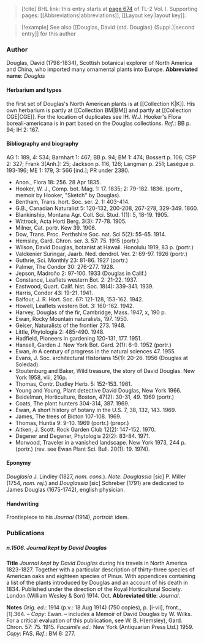 > [!cite] BHL link: this entry starts at [page 674](https://www.biodiversitylibrary.org/page/33120805) of TL-2 Vol. I.
> Supporting pages: [[Abbreviations|abbreviations]], [[Layout key|layout key]].

> [!example] See also [[Douglas, David {std. Douglas} (Suppl.)|second entry]] for this author

### Author

Douglas, David (1798-1834), Scottish botanical explorer of North America and China, who imported many ornamental plants into Europe. 
**Abbreviated name**: *Douglas*

#### Herbarium and types

the first set of Douglas's North American plants is at [[Collection K|K]]. His own herbarium is partly at [[Collection BM|BM]] and partly at [[Collection CGE|CGE]]. For the location of duplicates see IH. W.J. Hooker's Flora boreali-americana is in part based on the Douglas collections.
*Ref*.: BB p. 94; IH 2: 167.

#### Bibliography and biography

AG 1: 189, 4: 534; Barnhart 1: 467; BB p. 94; BM 1: 474; Bossert p. 106; CSP 2: 327; Frank 3(Anh.): 25; Jackson p. 116, 126; Langman p. 251; Lasègue p. 193-196; ME 1: 179, 3: 566 \[ind.\]; PR under 2380.
- Anon., Flora 18: 256. 28 Apr 1835.
- Hooker, W. J., Comp. bot. Mag. 1: 17. 1835; 2: 79-182. 1836. (portr., memoir by Hooker, "Sketch" by Douglas).
- Bentham, Trans. hort. Soc. ser. 2. 1: 403-414.
- G.B., Canadian Naturalist 5: 120-132, 200-208, 267-278, 329-349. 1860.
- Blankinship, Montana Agr. Coll. Sci. Stud. 1(1): 5, 18-19. 1905.
- Wittrock, Acta Horti Berg. 3(3): 77-78. 1905.
- Milner, Cat. portr. Kew 39. 1906.
- Dow, Trans. Proc. Perthshire Soc. nat. Sci 5(2): 55-65. 1914.
- Hemsley, Gard. Chron. ser. 3. 57: 75. 1915 (portr.)
- Wilson, David Douglas, botanist at Hawaii. Honolulu 1919, 83 p. (portr.)
- Valckenier Suringar, Jaarb. Ned. dendrol. Ver. 2: 69-97. 1926 (portr.)
- Guthrie, Sci. Monthly 23: 81-86. 1927 (portr.)
- Palmer, The Condor 30: 276-277. 1928.
- Jepson, Madroño 2: 97-100. 1933 (Douglas in Calif.)
- Constance, Leaflets western Bot. 2: 21-22. 1937.
- Eastwood, Quart. Calif. hist. Soc. 18(4): 339-341. 1939.
- Harris, Condor 43: 19-21. 1941.
- Balfour, J. R. Hort. Soc. 67: 121-128, 153-162. 1942.
- Howell, Leaflets western Bot. 3: 160-162. 1942.
- Harvey, Douglas of the fir, Cambridge, Mass. 1947, x, 190 p.
- Ewan, Rocky Mountain naturalists, 197. 1950.
- Geiser, Naturalists of the frontier 273. 1948.
- Little, Phytologia 2: 485-490. 1948.
- Hadfield, Pioneers in gardening 120-131, 177. 1951.
- Hansell, Garden J. New York Bot. Gard. 2(1): 6-9. 1952 (portr.)
- Ewan, *in* A century of progress in the natural sciences 47. 1955.
- Evans, J. Soc. architectural Historians 15(1): 20-26. 1956 (Douglas at Soledad).
- Stoutenburg and Baker, Wild treasure, the story of David Douglas. New York 1958, viii, 216p.
- Thomas, Contr. Dudley Herb. 5: 152-153. 1961.
- Young and Young, Plant detective David Douglas, New York 1966.
- Beidelman, Horticulture, Boston, 47(2): 30-31, 49. 1969 (portr.)
- Coats, The plant hunters 304-314, 387. 1969.
- Ewan, A short history of botany in the U.S. 7, 38, 132, 143. 1969.
- James, The trees of Bicton 107-108. 1969.
- Thomas, Huntia 9: 9-10. 1969 (portr.) (prepr.)
- Aitken, J. Scott. Rock Garden Club 12(2): 147-152. 1970.
- Degener and Degener, Phytologia 22(2): 83-84. 1971.
- Morwood, Traveler in a vanished landscape. New York 1973, 244 p. (portr.) (rev. see Ewan Plant Sci. Bull. 20(1): 19. 1974).

#### Eponymy

*Douglasia* J. Lindley (1827, *nom. cons.*). *Note*: *Douglassia* \[sic\] P. Miller (1754, *nom. rej.*) and *Douglassia* \[sic\] Schreber (1791) are dedicated to James Douglas (1675-1742), english physician.

#### Handwriting

Frontispiece to his *Journal* (1914), *portrait*: idem.

### Publications

##### n.1506. Journal kept by David Douglas

**Title**
*Journal kept by David Douglas* during his travels in North America 1823-1827. Together with a particular description of thirty-three species of American oaks and eighteen species of Pinus. With appendices containing a list of the plants introduced by Douglas and an account of his death in 1834. Published under the direction of the Royal Horticultural Society. London (William Wesley & Son) 1914. Oct.
**Abbreviated title**: *Journal*.

**Notes**
*Orig. ed*.: 1914 (p.v.: 18 Aug 1914) (750 copies), p. \[i-vii\], front., \[1\].364. – *Copy*: Ewan. – includes a Memoir of David Douglas by W. Wilks. For a critical evaluation of this publication, see W. B. H(emsley), Gard. Chron. 57: 75. 1915.
*Facsimile ed*.: New York (Antiquarian Press Ltd.) 1959. *Copy*: FAS.
*Ref*.: BM 6: 277.

